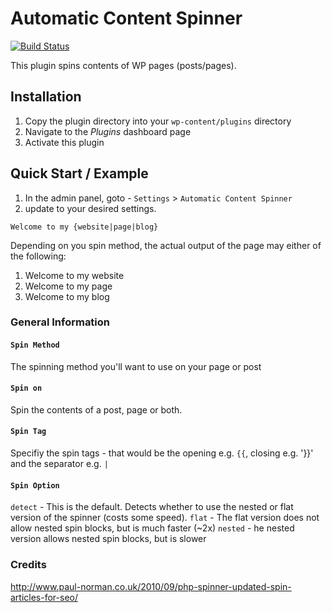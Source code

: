 # Automatic Content Spinner

[![Build Status](https://travis-ci.org/deanearlbartolabac/automatic-content-spinner.png?branch=master)](https://travis-ci.org/deanearlbartolabac/automatic-content-spinner)

This plugin spins contents of WP pages (posts/pages).

## Installation
1. Copy the plugin directory into your `wp-content/plugins` directory
2. Navigate to the *Plugins* dashboard page
3. Activate this plugin

## Quick Start / Example
1. In the admin panel, goto - `Settings` > `Automatic Content Spinner`
2. update to your desired settings.

```
Welcome to my {website|page|blog}
```
Depending on you spin method, the actual output of the page may either of the following:
1. Welcome to my website
2. Welcome to my page
3. Welcome to my blog

### General Information

#### `Spin Method`
The spinning method you'll want to use on your page or post

#### `Spin on`
Spin the contents of a post, page or both.

#### `Spin Tag`
Specifiy the spin tags - that would be the opening e.g. `{{`, closing e.g. '}}' and the separator e.g. `|`

#### `Spin Option`
`detect` - This is the default. Detects whether to use the nested or flat version of the spinner (costs some speed).
`flat` - The flat version does not allow nested spin blocks, but is much faster (~2x)
`nested` - he nested version allows nested spin blocks, but is slower

### Credits
http://www.paul-norman.co.uk/2010/09/php-spinner-updated-spin-articles-for-seo/